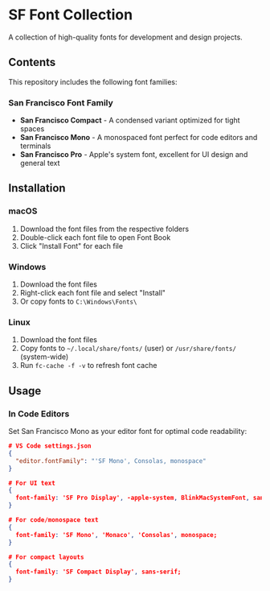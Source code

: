 # SF Font Collection

A collection of high-quality fonts for development and design projects.

## Contents

This repository includes the following font families:

### San Francisco Font Family
- **San Francisco Compact** - A condensed variant optimized for tight spaces
- **San Francisco Mono** - A monospaced font perfect for code editors and terminals
- **San Francisco Pro** - Apple's system font, excellent for UI design and general text

## Installation

### macOS
1. Download the font files from the respective folders
2. Double-click each font file to open Font Book
3. Click "Install Font" for each file

### Windows
1. Download the font files
2. Right-click each font file and select "Install"
3. Or copy fonts to `C:\Windows\Fonts\`

### Linux
1. Download the font files
2. Copy fonts to `~/.local/share/fonts/` (user) or `/usr/share/fonts/` (system-wide)
3. Run `fc-cache -f -v` to refresh font cache

## Usage

### In Code Editors
Set San Francisco Mono as your editor font for optimal code readability:

```json
# VS Code settings.json
{
  "editor.fontFamily": "'SF Mono', Consolas, monospace"
}

# For UI text
{
  font-family: 'SF Pro Display', -apple-system, BlinkMacSystemFont, sans-serif;
}

# For code/monospace text
{
  font-family: 'SF Mono', 'Monaco', 'Consolas', monospace;
}

# For compact layouts
{
  font-family: 'SF Compact Display', sans-serif;
}
```
